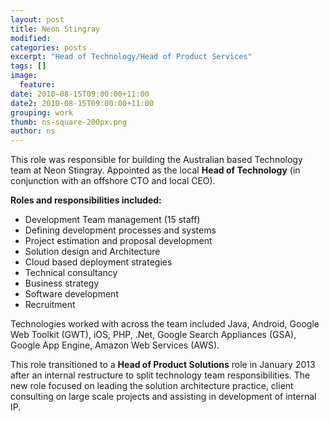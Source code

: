 ```yaml
---
layout: post
title: Neon Stingray
modified:
categories: posts
excerpt: "Head of Technology/Head of Product Services"
tags: []
image:
  feature:
date: 2010-08-15T09:00:00+11:00
date2: 2010-08-15T09:00:00+11:00
grouping: work
thumb: ns-square-200px.png
author: ns
---
```


This role was responsible for building the Australian based Technology team at Neon Stingray. Appointed as the local **Head of Technology** (in conjunction with an offshore CTO and local CEO). 

**Roles and responsibilities included:**

- Development Team management (15 staff)
- Defining development processes and systems
- Project estimation and proposal development
- Solution design and Architecture
- Cloud based deployment strategies
- Technical consultancy
- Business strategy
- Software development
- Recruitment

Technologies worked with across the team included Java, Android, Google Web Toolkit (GWT), iOS, PHP, .Net, Google Search Appliances (GSA), Google App Engine, Amazon Web Services (AWS).

This role transitioned to a **Head of Product Solutions** role in January 2013 after an internal restructure to split technology team responsibilities. The new role focused on leading the solution architecture practice, client consulting on large scale projects and assisting in development of internal IP.
